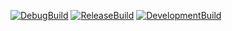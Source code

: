 [![DebugBuild](https://github.com/akami99/CG2_DirectXGame/actions/workflows/DebugBuild.yml/badge.svg)](https://github.com/akami99/CG2_DirectXGame/actions/workflows/DebugBuild.yml)
[![ReleaseBuild](https://github.com/akami99/CG2_DirectXGame/actions/workflows/ReleaseBuild.yml/badge.svg)](https://github.com/akami99/CG2_DirectXGame/actions/workflows/ReleaseBuild.yml)
[![DevelopmentBuild](https://github.com/akami99/CG2_DirectXGame/actions/workflows/Development.yml/badge.svg)](https://github.com/akami99/CG2_DirectXGame/actions/workflows/Development.yml)
